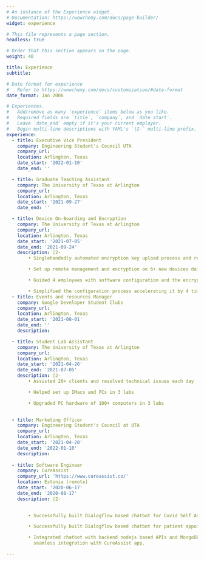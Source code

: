 ```yaml
---
# An instance of the Experience widget.
# Documentation: https://wowchemy.com/docs/page-builder/
widget: experience

# This file represents a page section.
headless: true

# Order that this section appears on the page.
weight: 40

title: Experience
subtitle:

# Date format for experience
#   Refer to https://wowchemy.com/docs/customization/#date-format
date_format: Jan 2006

# Experiences.
#   Add/remove as many `experience` items below as you like.
#   Required fields are `title`, `company`, and `date_start`.
#   Leave `date_end` empty if it's your current employer.
#   Begin multi-line descriptions with YAML's `|2-` multi-line prefix.
experience:
  - title: Executive Vice President
    company: Engineering Student's Council UTA
    company_url:
    location: Arlington, Texas
    date_start: '2022-01-10'
    date_end: ''

  - title: Graduate Teaching Assistant
    company: The University of Texas at Arlington
    company_url:
    location: Arlington, Texas
    date_start: '2021-09-27'
    date_end: ''

  - title: Device On-Boarding and Encryption
    company: The University of Texas at Arlington
    company_url: 
    location: Arlington, Texas
    date_start: '2021-07-05'
    date_end: '2021-09-24'
    description: |2-
        • Singlehandedly automated encryption key upload process and reduced 12.9% weekly hours

        • Set up remote management and encryption on 6+ new devices daily

        • Guided 4 employees with software configuration and the encryption process

        • Simplified the configuration process accelerating it by 4 times
  - title: Events and resources Manager
    company: Google Developer Student Clubs
    company_url: 
    location: Arlington, Texas
    date_start: '2021-08-01'
    date_end: ''
    description:    

  - title: Student Lab Assistant
    company: The University of Texas at Arlington
    company_url: 
    location: Arlington, Texas
    date_start: '2021-04-26'
    date_end: '2021-07-05'
    description: |2-
        • Assisted 20+ clients and resolved technical issues each day

        • Helped set up IMacs and PCs in 3 labs

        • Upgraded PC hardware of 100+ computers in 3 labs

 
  - title: Marketing Officer
    company: Engineering Student's Council at UTA
    company_url: 
    location: Arlington, Texas
    date_start: '2021-04-20'
    date_end: '2022-01-10'
    description:  
  
  - title: Software Engineer
    company: CureAssist
    company_url: 'https://www.cureassist.co/'
    location: Estonia (remote)
    date_start: '2020-06-17'
    date_end: '2020-08-17'
    description: |2-

        
        • Successfully built Dialogflow based chatbot for Covid Self Assessment

        • Successfully built Dialogflow based chatbot for patient appointment booking

        • Integrated chatbot with backend nodejs based APIs and MongoDB db for
          seamless integration with CureAssist app.

---
```

